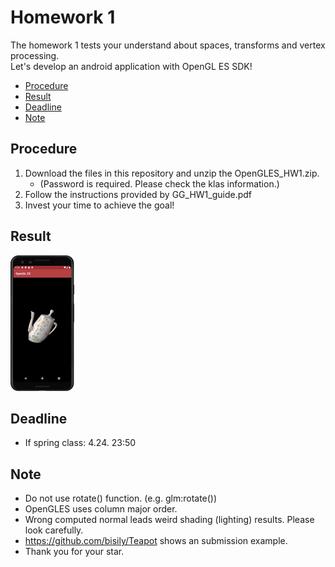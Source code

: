 # Homework 1
The homework 1 tests your understand about spaces, transforms and vertex processing.  
Let's develop an android application with OpenGL ES SDK!

* [Procedure](#procedure)
* [Result](#result)
* [Deadline](#deadline)
* [Note](#note)


## Procedure
1. Download the files in this repository and unzip the OpenGLES_HW1.zip. 
   - (Password is required. Please check the klas information.)
2. Follow the instructions provided by GG_HW1_guide.pdf
3. Invest your time to achieve the goal!

## Result
![](img/result.gif)

## Deadline
* If spring class: 4.24. 23:50

## Note
* Do not use rotate() function. (e.g. glm:rotate()) 
* OpenGLES uses column major order. 
* Wrong computed normal leads weird shading (lighting) results. Please look carefully. 
* https://github.com/bisily/Teapot shows an submission example. 
* Thank you for your star.
